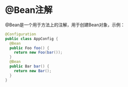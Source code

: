 @Bean注解
==========================
@Bean是一个用于方法上的注解，用于创建Bean对象，示例：
```java
@Configuration
public class AppConfig {
  @Bean
  public Foo foo() {
    return new Foo(bar());
  }
  @Bean
  public Bar bar() {
    return new Bar();
  }
}
```
